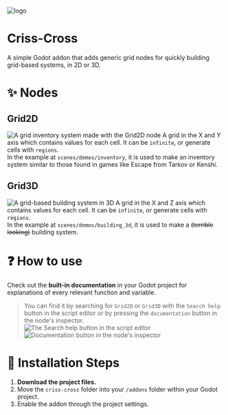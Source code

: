 ![logo](assets/logo.svg)
# Criss-Cross
A simple Godot addon that adds generic grid nodes for quickly building grid-based systems, in 2D or 3D.

# ✨ Nodes

## Grid2D
![A grid inventory system made with the Grid2D node](assets/grid2d.gif)
A grid in the X and Y axis which contains values for each cell. It can be `infinite`, or generate cells with `regions`.\
In the example at `scenes/demos/inventory`, it is used to make an inventory system similar to those found in games like Escape from Tarkov or Kenshi. 


## Grid3D
![A grid-based building system in 3D](assets/grid3d.gif)
A grid in the X and Z axis which contains values for each cell. It can be `infinite`, or generate cells with `regions`.\
In the example at `scenes/demos/building_3d`, it is used to make a ~~(terrible looking)~~ building system.

# ❓ How to use
Check out the **built-in documentation** in your Godot project for explanations of every relevant function and variable.

> You can find it by searching for `Grid2D` or `Grid3D` with the `Search help` button in the script editor or by pressing the `documentation` button in the node's inspector.\
> ![The Search help button in the script editor](assets/search_help.png)
> ![Documentation button in the node's inspector](assets/inspector_documentation.png)

# 🔧 Installation Steps

1. **Download the project files.**
2. Move the `criss-cross` folder into your `/addons` folder within your Godot project.
3. Enable the addon through the project settings.